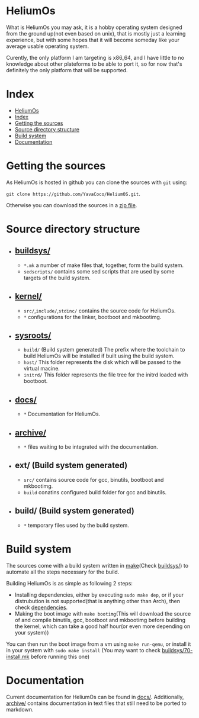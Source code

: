 # HeliumOs
What is HeliumOs you may ask, it is a hobby operating system designed from 
the ground up(not even based on unix), that is mostly just a learning 
experience, but with some hopes that it will become
someday like your average usable operating system.

Curently, the only platform I am targeting is x86_64, and I have little to no
knowledge about other plateforms to be able to port it, so for now that's
definitely the only platform that will be supported.

# Index
- [HeliumOs](#heliumos)
- [Index](#index)
- [Getting the sources](#getting-the-sources)
- [Source directory structure](#source-directory-structure)
- [Build system](#build-system)
- [Documentation](#documentation)

# Getting the sources
As HeliumOs is hosted in github you can clone the sources with `git` using:

`git clone https://github.com/YavaCoco/HeliumOS.git`.

Otherwise you can download the sources in a [zip file].


# Source directory structure
* ## [buildsys/]
  * `*.mk` a number of make files that, together, form the build system.
  * `sedscripts/` contains some sed scripts that are used by some targets of
 the build system.

* ## [kernel/]
  * `src/`,`include/`,`stdinc/` contains the source code for HeliumOs.
  * `*` configurations for the linker, bootboot and mkbootimg.

* ## [sysroots/]
  * `build/` (Build system generated) The prefix where the toolchain to build HeliumOs will be installed
  if built using the build system.
  * `host/` This folder represents the disk which will be passed to the
  virtual macine.
  * `initrd/` This folder represents the file tree for the initrd 
  loaded with bootboot.

* ## [docs/]
  * `*` Documentation for HeliumOs.

* ## [archive/]
  * `*` files waiting to be integrated with the documentation.

* ## ext/ (Build system generated)
  * `src/` contains source code for gcc, binutils, bootboot and mkbootimg.
  * `build` conatins configured build folder for gcc and binutils.

* ## build/ (Build system generated)
  * `*` temporary files used by the build system.

# Build system
The sources come with a build system written in [make](Check [buildsys/]) 
to automate all the steps necessary for the build.

Building HeliumOs is as simple as following 2 steps:
* Installing dependencies, either by executing `sudo make dep`, or if your 
distrubution is not supported(that is anything other than Arch), 
then check [dependencies].
* Making the boot image with `make bootimg`(This will download the source of
and compile binutils, gcc, bootboot and mkbootimg before building the kernel,
which can take a good half hour(or even more depending on your system))

You can then run the boot image from a vm using `make run-qemu`, or install 
it in your system with `sudo make install`
(You may want to check [buildsys/70-install.mk] before running this one)

# Documentation
Current documentation for HeliumOs can be found in [docs/]. 
Additionally, [archive/] contains documentation in text files that 
still need to be ported to markdown.

[buildsys/]: buildsys/
[kernel/]: kernel/
[sysroots/]: sysroots/
[docs/]: docs/
[archive/]: archive/
[buildsys/70-install.mk]: buildsys/70-install.mk

[dependencies]: docs/dependencies

[make]: https://en.wikipedia.org/wiki/Make_(software)
[zip file]: https://github.com/YavaCoco/HeliumOS/archive/refs/heads/master.zip
